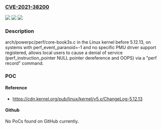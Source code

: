 ### [CVE-2021-38200](https://cve.mitre.org/cgi-bin/cvename.cgi?name=CVE-2021-38200)
![](https://img.shields.io/static/v1?label=Product&message=n%2Fa&color=blue)
![](https://img.shields.io/static/v1?label=Version&message=n%2Fa&color=blue)
![](https://img.shields.io/static/v1?label=Vulnerability&message=n%2Fa&color=brighgreen)

### Description

arch/powerpc/perf/core-book3s.c in the Linux kernel before 5.12.13, on systems with perf_event_paranoid=-1 and no specific PMU driver support registered, allows local users to cause a denial of service (perf_instruction_pointer NULL pointer dereference and OOPS) via a "perf record" command.

### POC

#### Reference
- https://cdn.kernel.org/pub/linux/kernel/v5.x/ChangeLog-5.12.13

#### Github
No PoCs found on GitHub currently.

